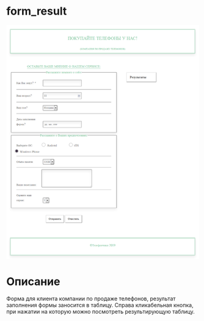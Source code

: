 # form_result

![alt text](form.png "Описание будет тут")​

# Описание

Форма для клиента компании по продаже телефонов, результат заполнения формы заносится в таблицу. 
Справа кликабельная кнопка, при нажатии на которую можно посмотреть результирующую таблицу.
